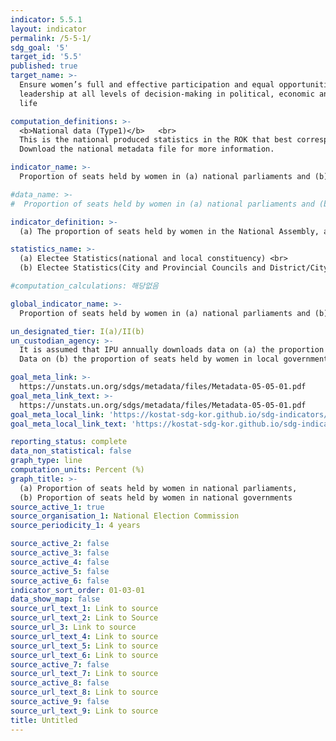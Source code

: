 ```yaml
---
indicator: 5.5.1
layout: indicator
permalink: /5-5-1/
sdg_goal: '5'
target_id: '5.5'
published: true
target_name: >-
  Ensure women’s full and effective participation and equal opportunities for
  leadership at all levels of decision-making in political, economic and public
  life

computation_definitions: >-
  <b>National data (Type1)</b>   <br>
  This is the national produced statistics in the ROK that best corresponds to the definition of UN SDGs indicators. <br>
  Download the national metadata file for more information.

indicator_name: >-
  Proportion of seats held by women in (a) national parliaments and (b) National governments

#data_name: >-
#  Proportion of seats held by women in (a) national parliaments and (b) National governments

indicator_definition: >-
  (a) The proportion of seats held by women in the National Assembly, and (b) the proportion of seats held by women in local governments

statistics_name: >-
  (a) Electee Statistics(national and local constituency) <br>
  (b) Electee Statistics(City and Provincial Councils and District/City/County Councils)

#computation_calculations: 해당없음

global_indicator_name: >-
  Proportion of seats held by women in (a) national parliaments and (b) National governments

un_designated_tier: I(a)/II(b)
un_custodian_agency: >-
  It is assumed that IPU annually downloads data on (a) the proportion of seats held by women in the national parliament from the website of the National Assembly. <br>
  Data on (b) the proportion of seats held by women in local governments is provided by Statistics Korea to UN Women

goal_meta_link: >-
  https://unstats.un.org/sdgs/metadata/files/Metadata-05-05-01.pdf   
goal_meta_link_text: >-
  https://unstats.un.org/sdgs/metadata/files/Metadata-05-05-01.pdf   
goal_meta_local_link: 'https://kostat-sdg-kor.github.io/sdg-indicators/public/data/Metadata-05-05-01_ENG.pdf'
goal_meta_local_link_text: 'https://kostat-sdg-kor.github.io/sdg-indicators/public/data/Metadata-05-05-01_ENG.pdf'

reporting_status: complete
data_non_statistical: false
graph_type: line
computation_units: Percent (%)
graph_title: >-
  (a) Proportion of seats held by women in national parliaments, 
  (b) Proportion of seats held by women in national governments
source_active_1: true
source_organisation_1: National Election Commission
source_periodicity_1: 4 years

source_active_2: false
source_active_3: false
source_active_4: false
source_active_5: false
source_active_6: false
indicator_sort_order: 01-03-01
data_show_map: false
source_url_text_1: Link to source
source_url_text_2: Link to Source
source_url_3: Link to source
source_url_text_4: Link to source
source_url_text_5: Link to source
source_url_text_6: Link to source
source_active_7: false
source_url_text_7: Link to source
source_active_8: false
source_url_text_8: Link to source
source_active_9: false
source_url_text_9: Link to source
title: Untitled
---
```

